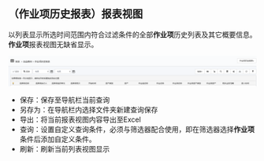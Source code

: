 ## （作业项历史报表）报表视图
以列表显示所选时间范围内符合过滤条件的全部**作业项**历史列表及其它概要信息。**作业项**报表视图无缺省显示。

![](./images/报表视图.png)

* 保存：保存至导航栏当前查询 
* 另存为：在导航栏内选择文件夹新建查询保存
* 导出：将当前报表视图内容导出至Excel
* 查询：设置自定义查询条件，必须与筛选器配合使用，即在筛选器选择**作业项**条件后添加自定义条件。
* 刷新：刷新当前列表视图显示
